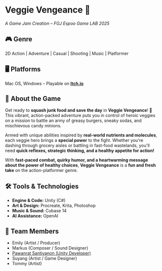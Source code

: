 #  Veggie Vengeance 🍅  
*A Game Jam Creation – FGJ Espoo Game LAB 2025*  

## 🎮 Genre  
2D Action | Adventure | Casual | Shooting | Music | Platformer  

## 🖥️ Platforms  
Mac OS, Windows – Playable on **[Itch.io](https://pawanratsantiyanon.itch.io/veggie-vengeance)**  

## 📜 About the Game  
Get ready to **squash junk food and save the day** in **Veggie Vengeance**! 🌟  
This vibrant, action-packed adventure puts you in control of heroic veggies on a mission to battle an army of greasy burgers, sneaky sodas, and mischievous candy minions. 

Armed with unique abilities inspired by **real-world nutrients and molecules**, each veggie hero brings a **special power** to the fight. Whether you're dashing through grocery aisles or battling in fast-food wastelands, you'll need **quick reflexes, strategic thinking, and a healthy appetite for action!**  

With **fast-paced combat, quirky humor, and a heartwarming message about the power of healthy choices**, **Veggie Vengeance** is a **fun and fresh take** on the action-platformer genre.  

## 🛠️ Tools & Technologies  
- **Engine & Code:** Unity (C#)  
- **Art & Design:** Procreate, Krita, Photoshop  
- **Music & Sound:** Cubase 14  
- **AI Assistance:** OpenAI  

## 👥 Team Members  
- Emily (Artist / Producer)<br/>  
- Markus (Composer / Sound Designer)<br/>   
- [Pawanrat Santiyanon (Unity Developer)](https://www.linkedin.com/in/pawanrat-santiyanon/)<br/>   
- Suyang (Artist / Game Designer)<br/>  
- Tommy (Artist)<br/> 

